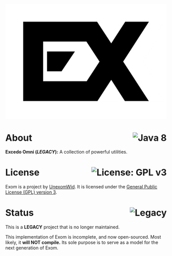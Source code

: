 <p align="center">
  <img src="img/exom.png" alt="Exom">
</p>

# About <a href="https://www.oracle.com/technetwork/java/javase/overview/java8-2100321.html"><img align="right" src="https://img.shields.io/badge/Java-8-B07219?logo=java" alt="Java 8" /></a>

**Excedo Omni (_LEGACY_):** A collection of powerful utilities.

# License <a href="https://github.com/UnexomWid/Exom-Legacy/blob/master/LICENSE"><img align="right" src="https://img.shields.io/badge/License-GPLv3-blue.svg" alt="License: GPL v3" /></a>

Exom is a project by [UnexomWid](http://unexomwid.github.io). It is licensed under the [General Public License (GPL) version 3](https://www.gnu.org/licenses/gpl-3.0.en.html).

# Status <a href="https://www.oracle.com/technetwork/java/javase/overview/java8-2100321.html"><img align="right" src="https://img.shields.io/badge/Status-Legacy-orange.svg" alt="Legacy" /></a>

This is a **LEGACY** project that is no longer maintained.

This implementation of Exom is incomplete, and now open-sourced. Most likely, it **will NOT compile.** Its sole purpose is to serve as a model for the next generation of Exom.